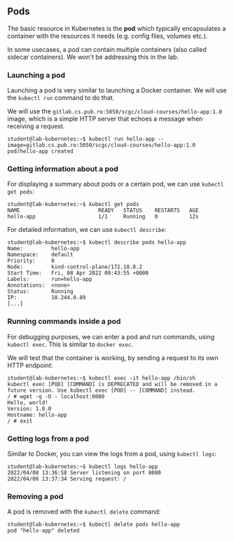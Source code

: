 ## Pods

The basic resource in Kubernetes is the **pod** which typically encapsulates a container with the resources it needs (e.g. config files, volumes etc.).

In some usecases, a pod can contain multiple containers (also called sidecar containers). We won't be addressing this in the lab.

### Launching a pod

Launching a pod is very similar to launching a Docker container. We will use the `kubectl run` command to do that.

We will use the `gitlab.cs.pub.ro:5050/scgc/cloud-courses/hello-app:1.0` image, which is a simple HTTP server that echoes a message when receiving a request.

```shell-session
student@lab-kubernetes:~$ kubectl run hello-app --image=gitlab.cs.pub.ro:5050/scgc/cloud-courses/hello-app:1.0
pod/hello-app created
```

### Getting information about a pod

For displaying a summary about pods or a certain pod, we can use `kubectl get pods`:

```shell-session
student@lab-kubernetes:~$ kubectl get pods
NAME                         READY   STATUS    RESTARTS   AGE
hello-app                    1/1     Running   0          12s
```

For detailed information, we can use `kubectl describe`:

```shell-session
student@lab-kubernetes:~$ kubectl describe pods hello-app
Name:         hello-app
Namespace:    default
Priority:     0
Node:         kind-control-plane/172.18.0.2
Start Time:   Fri, 08 Apr 2022 09:43:55 +0000
Labels:       run=hello-app
Annotations:  <none>
Status:       Running
IP:           10.244.0.89
[...]
```

### Running commands inside a pod

For debugging purposes, we can enter a pod and run commands, using `kubectl exec`. This is similar to `docker exec`.

We will test that the container is working, by sending a request to its own HTTP endpoint:

```shell-session
student@lab-kubernetes:~$ kubectl exec -it hello-app /bin/sh
kubectl exec [POD] [COMMAND] is DEPRECATED and will be removed in a future version. Use kubectl exec [POD] -- [COMMAND] instead.
/ # wget -q -O - localhost:8080
Hello, world!
Version: 1.0.0
Hostname: hello-app
/ # exit
```

### Getting logs from a pod

Similar to Docker, you can view the logs from a pod, using `kubectl logs`:

```shell-session
student@lab-kubernetes:~$ kubectl logs hello-app
2022/04/08 13:36:58 Server listening on port 8080
2022/04/08 13:37:34 Serving request: /
```

### Removing a pod

A pod is removed with the `kubectl delete` command:

```shell-session
student@lab-kubernetes:~$ kubectl delete pods hello-app
pod "hello-app" deleted
```
